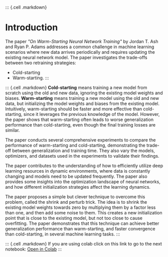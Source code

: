 ::: {.cell .markdown}
# Introduction

The paper *"On Warm-Starting Neural Network Training"* by Jordan T. Ash and Ryan P. Adams addresses a common challenge in machine learning scenarios where new data arrives periodically and requires updating the existing neural network model. The paper investigates the trade-offs between two retraining strategies: 

- Cold-starting 
- Warm-starting.
:::

::: {.cell .markdown}
**Cold-starting** means training a new model from scratch using the old and new data, ignoring the existing model weights and biases. **Warm-starting** means training a new model using the old and new data, but initializing the model weights and biases from the existing model. Intuitively, warm-starting should be faster and more effective than cold-starting, since it leverages the previous knowledge of the model. However, the paper shows that warm-starting often leads to worse generalization performance than cold-starting, even though the final training losses are similar.

The paper conducts several comprehensive experiments to compare the performance of warm-starting and cold-starting, demonstrating the trade-off between generalization and training time. They also vary the models, optimizers, and datasets used in the experiments to validate their findings.

The paper contributes to the understanding of how to efficiently utilize deep learning resources in dynamic environments, where data is constantly changing and models need to be updated frequently. The paper also provides some insights into the optimization landscape of neural networks, and how different initialization strategies affect the learning dynamics.

The paper proposes a simple but clever technique to overcome this problem, called the shrink and perturb trick. The idea is to shrink the existing model weights towards zero by multiplying them by a factor less than one, and then add some noise to them. This creates a new initialization point that is close to the existing model, but not too close to cause overfitting. The paper demonstrates that this technique can achieve better generalization performance than warm-starting, and faster convergence than cold-starting, in several machine learning tasks.
:::

::: {.cell .markdown}
If you are using colab click on this link to go to the next notebook: [Open in Colab](https://colab.research.google.com/github/mohammed183/ml-reproducibility-p1/blob/main/notebooks/02-Claims.ipynb)
:::